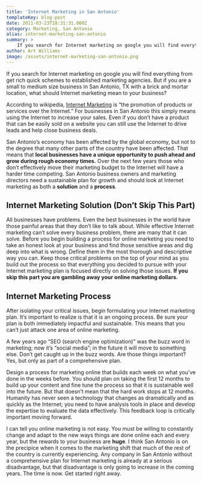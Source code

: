 ```yaml
---
title: 'Internet Marketing in San Antonio'
templateKey: blog-post
date: 2011-03-23T18:31:31.000Z
category: Marketing, San Antonio
alias: internet-marketing-san-antonio
summary: > 
  	If you search for Internet marketing on google you will find everything from get rich quick schemes to established marketing agencies. But if you are a small to medium size business in San Antonio, TX with a brick and mortar location, what should Internet marketing mean to your business?
author: Art Williams
image: /assets/internet-marketing-san-antonio.png
---
```


If you search for Internet marketing on google you will find everything from get rich quick schemes to established marketing agencies. But if you are a small to medium size business in San Antonio, TX with a brick and mortar location, what should Internet marketing mean to your business?

According to wikipedia, [Internet Marketing](https://en.wikipedia.org/wiki/Internet_marketing) is “the promotion of products or services over the Internet.” For businesses in San Antonio this simply means using the Internet to increase your sales. Even if you don’t have a product that can be easily sold on a website you can still use the Internet to drive leads and help close business deals.

San Antonio’s economy has been affected by the global economy, but not to the degree that many other parts of the country have been affected. That means that **local businesses have a unique opportunity to push ahead and grow during rough economy times.** Over the next few years those who don’t effectively move their marketing budget to the Internet will have a harder time competing. San Antonio business owners and marketing directors need a sustainable plan for growth and should look at Internet marketing as both a **solution** and a **process**.

Internet Marketing Solution (Don’t Skip This Part)
--------------------------------------------------

All businesses have problems. Even the best businesses in the world have those painful areas that they don’t like to talk about. While effective Internet marketing can’t solve every business problem, there are many that it can solve. Before you begin building a process for online marketing you need to take an honest look at your business and find those sensitive areas and dig deep into what is wrong. Define them in the most thorough and descriptive way you can. Keep those critical problems on the top of your mind as you build out the process so that everything you decided to pursue with your Internet marketing plan is focused directly on solving those issues. **If you skip this part you are gambling away your online marketing dollars.**

Internet Marketing Process
--------------------------

After isolating your critical issues, begin formulating your Internet marketing plan. It’s important to realize is that it is an ongoing process. Be sure your plan is both immediately impactful and sustainable. This means that you can’t just attack one area of online marketing.

A few years ago “SEO (search engine optimization)” was the buzz word in marketing; now it’s “social media”; in the future it will move to something else. Don’t get caught up in the buzz words. Are those things important? Yes, but only as part of a comprehensive plan.

Design a process for marketing online that builds each week on what you’ve done in the weeks before. You should plan on taking the first 12 months to build up your content and fine tune the process so that it is sustainable well into the future. But that doesn’t mean that the hard work stops at 12 months. Humanity has never seen a technology that changes as dramatically and as quickly as the Internet; you need to have analysis tools in place and develop the expertise to evaluate the data effectively. This feedback loop is critically important moving forward.

I can tell you online marketing is not easy. You must be willing to constantly change and adapt to the new ways things are done online each and every year, but the rewards to your business are **huge**. I think San Antonio is on the precipice when it comes to the marketing shift that much of the rest of the country is currently experiencing. Any company in San Antonio without a comprehensive plan for Internet marketing is already at a serious disadvantage, but that disadvantage is only going to increase in the coming years. The time is now. Get started right away.